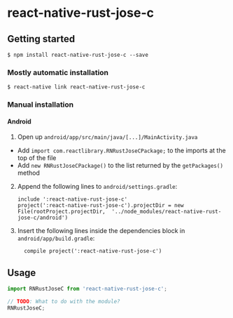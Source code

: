 
# react-native-rust-jose-c

## Getting started

`$ npm install react-native-rust-jose-c --save`

### Mostly automatic installation

`$ react-native link react-native-rust-jose-c`

### Manual installation

#### Android

1. Open up `android/app/src/main/java/[...]/MainActivity.java`
  - Add `import com.reactlibrary.RNRustJoseCPackage;` to the imports at the top of the file
  - Add `new RNRustJoseCPackage()` to the list returned by the `getPackages()` method
2. Append the following lines to `android/settings.gradle`:
  	```
  	include ':react-native-rust-jose-c'
  	project(':react-native-rust-jose-c').projectDir = new File(rootProject.projectDir, 	'../node_modules/react-native-rust-jose-c/android')
  	```
3. Insert the following lines inside the dependencies block in `android/app/build.gradle`:
  	```
      compile project(':react-native-rust-jose-c')
  	```


## Usage
```javascript
import RNRustJoseC from 'react-native-rust-jose-c';

// TODO: What to do with the module?
RNRustJoseC;
```
  